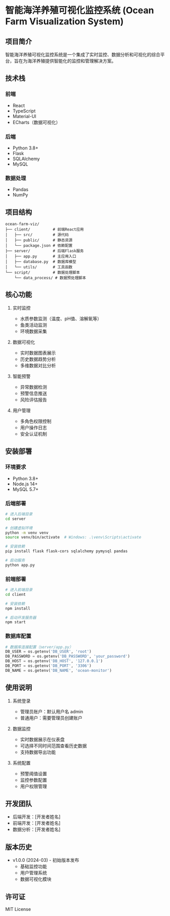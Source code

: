 # 智能海洋养殖可视化监控系统 (Ocean Farm Visualization System)

## 项目简介
智能海洋养殖可视化监控系统是一个集成了实时监控、数据分析和可视化的综合平台，旨在为海洋养殖提供智能化的监控和管理解决方案。

## 技术栈
### 前端
- React
- TypeScript
- Material-UI
- ECharts（数据可视化）

### 后端
- Python 3.8+
- Flask
- SQLAlchemy
- MySQL

### 数据处理
- Pandas
- NumPy

## 项目结构
```
ocean-farm-viz/
├── client/          # 前端React应用
│   ├── src/         # 源代码
│   ├── public/      # 静态资源
│   └── package.json # 依赖配置
├── server/          # 后端Flask服务
│   ├── app.py       # 主应用入口
│   ├── database.py  # 数据库模型
│   └── utils/       # 工具函数
└── script/          # 数据处理脚本
    └── data_process/ # 数据预处理脚本
```

## 核心功能
1. 实时监控
   - 水质参数监测（温度、pH值、溶解氧等）
   - 鱼类活动监测
   - 环境数据采集

2. 数据可视化
   - 实时数据图表展示
   - 历史数据趋势分析
   - 多维数据对比分析

3. 智能预警
   - 异常数据检测
   - 预警信息推送
   - 风险评估报告

4. 用户管理
   - 多角色权限控制
   - 用户操作日志
   - 安全认证机制

## 安装部署

### 环境要求
- Python 3.8+
- Node.js 14+
- MySQL 5.7+

### 后端部署
```bash
# 进入后端目录
cd server

# 创建虚拟环境
python -m venv venv
source venv/bin/activate  # Windows: .\venv\Scripts\activate

# 安装依赖
pip install flask flask-cors sqlalchemy pymysql pandas

# 启动服务
python app.py
```

### 前端部署
```bash
# 进入前端目录
cd client

# 安装依赖
npm install

# 启动开发服务器
npm start
```

### 数据库配置
```python
# 数据库连接配置（server/app.py）
DB_USER = os.getenv('DB_USER', 'root')
DB_PASSWORD = os.getenv('DB_PASSWORD', 'your_password')
DB_HOST = os.getenv('DB_HOST', '127.0.0.1')
DB_PORT = os.getenv('DB_PORT', '3306')
DB_NAME = os.getenv('DB_NAME', 'ocean-monitor')
```

## 使用说明
1. 系统登录
   - 管理员账户：默认用户名 admin
   - 普通用户：需要管理员创建账户

2. 数据监控
   - 实时数据展示在仪表盘
   - 可选择不同时间范围查看历史数据
   - 支持数据导出功能

3. 系统配置
   - 预警阈值设置
   - 监控参数配置
   - 用户权限管理

## 开发团队
- 后端开发：[开发者姓名]
- 前端开发：[开发者姓名]
- 数据分析：[开发者姓名]

## 版本历史
- v1.0.0 (2024-03) - 初始版本发布
  - 基础监控功能
  - 用户管理系统
  - 数据可视化模块

## 许可证
MIT License